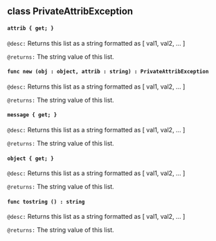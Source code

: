 ## class PrivateAttribException

#### ```attrib { get; }```

```@desc:``` Returns this list as a string formatted as [ val1, val2, ... ]

```@returns:``` The string value of this list.

#### ```func new (obj : object, attrib : string) : PrivateAttribException```

```@desc:``` Returns this list as a string formatted as [ val1, val2, ... ]

```@returns:``` The string value of this list.

#### ```message { get; }```

```@desc:``` Returns this list as a string formatted as [ val1, val2, ... ]

```@returns:``` The string value of this list.

#### ```object { get; }```

```@desc:``` Returns this list as a string formatted as [ val1, val2, ... ]

```@returns:``` The string value of this list.

#### ```func tostring () : string```

```@desc:``` Returns this list as a string formatted as [ val1, val2, ... ]

```@returns:``` The string value of this list.

